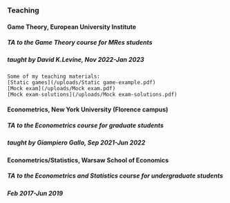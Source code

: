
### Teaching


#### **Game Theory**, European University Institute  
##### TA to the Game Theory course for MRes students 
##### taught by David K.Levine, Nov 2022-Jan 2023
    Some of my teaching materials:  
    [Static games](/uploads/Static game-example.pdf)
    [Mock exam](/uploads/Mock exam.pdf)
    [Mock exam-solutions](/uploads/Mock exam-solutions.pdf)

#### **Econometrics**, New York University (Florence campus)  
##### TA to the Econometrics course for graduate students 
##### taught by Giampiero Gallo, Sep 2021-Jun 2022

#### **Econometrics/Statistics**, Warsaw School of Economics  
##### TA to the Econometrics and Statistics course for undergraduate students
##### Feb 2017-Jun 2019
